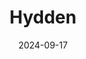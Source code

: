 ---  
layout: startup_page  
title: "Hydden"  
id: "hydden.com"  
permalink: "/hyddenhydden.com09172024/"  
website: "https://www.hydden.com/"  
funding_round: "Seed"  
funding_amount: "$4.4M"  
investors: "Access Venture Partners, Lockstep, Service Provider Capital, Andy Grolnick, Paul Trulove"  
about: "Hydden provides an identity security platform offering comprehensive visibility into identities, accounts, and privileges across hybrid infrastructures. It connects to existing IAM tools to create a real-time view of the identity ecosystem, detecting and alerting on identity-related risks. This allows security teams to quickly investigate and respond to threats."  
markets: "Cybersecurity, Identity Security, IAM, SaaS, Artificial Intelligence & Machine Learning"  
hq: "New York, New York, United States"  
founded_year: "2022"  
linkedin: "https://www.linkedin.com/company/hydden"  
twitter: ""  
instagram: ""  
facebook: ""  
crunchbase: "https://www.crunchbase.com/organization/hydden"  
pitchbook: "https://pitchbook.com/profiles/company/599710-69"  

date_display: "17-Sep-2024"  
date: "2024-09-17"

# SEO Optimization  
meta_title: "Hydden - Seed Funding ($4.4M)"  
meta_description: "Hydden, Hydden provides an identity security platform offering comprehensive visibility into identities, accounts, and privileges across hybrid infrastructure..."  
meta_keywords: "Hydden, Cybersecurity, Identity Security, IAM, SaaS, Artificial Intelligence & Machine Learning, Seed funding"  
canonical_url: "https://startup.projectstartups.com/hyddenhydden.com09172024/"  
---